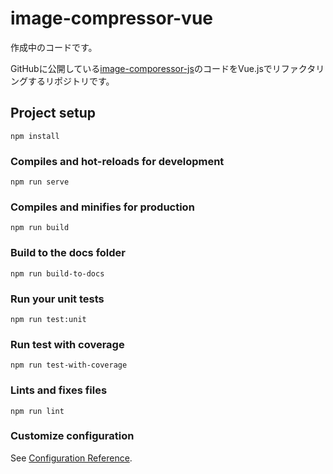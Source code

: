 # image-compressor-vue

作成中のコードです。

GitHubに公開している[image-comporessor-js](https://github.com/masa-dev/image-compressor-js)のコードをVue.jsでリファクタリングするリポジトリです。

## Project setup
```
npm install
```

### Compiles and hot-reloads for development
```
npm run serve
```

### Compiles and minifies for production
```
npm run build
```

### Build to the docs folder
```
npm run build-to-docs
```

### Run your unit tests
```
npm run test:unit
```

### Run test with coverage
```
npm run test-with-coverage
```

### Lints and fixes files
```
npm run lint
```

### Customize configuration
See [Configuration Reference](https://cli.vuejs.org/config/).
